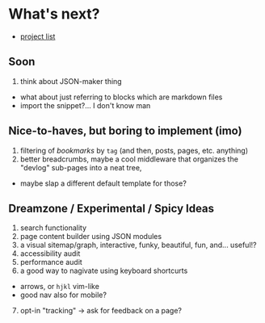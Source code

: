 # What's next?

- [project list](/devlog/project-list)

## Soon

1. think about JSON-maker thing
  - what about just referring to blocks which are markdown files
  - import the snippet?... I don't know man

## Nice-to-haves, but boring to implement (imo)

1. filtering of *bookmarks* by `tag` (and then, posts, pages, etc. anything)
2. better breadcrumbs, maybe a cool middleware that organizes the "devlog" sub-pages into a neat tree,
  - maybe slap a different default template for those?

## Dreamzone / Experimental / Spicy Ideas

1. search functionality
2. page content builder using JSON modules
3. a visual sitemap/graph, interactive, funky, beautiful, fun, and... useful!?
4. accessibility audit
5. performance audit
6. a good way to nagivate using keyboard shortcurts
  - arrows, or `hjkl` vim-like
  - good nav also for mobile?
7. opt-in "tracking" -> ask for feedback on a page?

